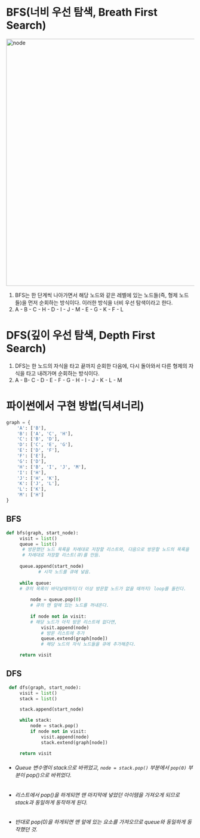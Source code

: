 # BFS(너비 우선 탐색, Breath First Search)

<img width="660" alt="node" src="https://user-images.githubusercontent.com/64944016/95699854-81ebe600-0c80-11eb-8f26-cf74299f440b.png">

1. BFS는 한 단계씩 나아가면서 해당 노드와 같은 레벨에 있는 노드들(즉, 형제 노드들)을 먼저 순회하는 방식이다. 이러한 방식을 너비 우선 탐색이라고 한다.
2. A - B - C - H - D - I - J - M - E - G - K - F - L

# DFS(깊이 우선 탐색, Depth First Search)

1. DFS는 한 노드의 자식을 타고 끝까지 순회한 다음에, 다시 돌아와서 다른 형제의 자식을 타고 내려가며 순회하는 방식이다.
2. A - B- C - D - E - F - G - H - I - J - K - L - M



# 파이썬에서 구현 방법(딕셔너리)

```python
graph = {
    'A': ['B'],
    'B': ['A', 'C', 'H'],
    'C': ['B', 'D'],
    'D': ['C', 'E', 'G'],
    'E': ['D', 'F'],
    'F': ['E'],
    'G': ['D'],
    'H': ['B', 'I', 'J', 'M'],
    'I': ['H'],
    'J': ['H', 'K'],
    'K': ['J', 'L'],
    'L': ['K'],
    'M': ['H']
}
```

## BFS

```python
def bfs(graph, start_node):
     visit = list()
     queue = list()
      # 방문했던 노드 목록을 차례대로 저장할 리스트와, 다음으로 방문할 노드의 목록을
      # 차례대로 저장할 리스트(큐)를 만듬.
      
     queue.append(start_node)
			# 시작 노드를 큐에 넣음.
  
     while queue:
     # 큐의 목록이 바닥날때까지(더 이상 방문할 노드가 없을 때까지) loop를 돌린다.
    
         node = queue.pop(0)
      	 # 큐의 맨 앞에 있는 노드를 꺼내온다.
        
         if node not in visit:
         # 해당 노드가 아직 방문 리스트에 없다면,
             visit.append(node)
          	 # 방문 리스트에 추가
             queue.extend(graph[node])
             # 해당 노드의 자식 노드들을 큐에 추가해준다.

     return visit
```

## DFS

```python
 def dfs(graph, start_node):
     visit = list()
     stack = list()

     stack.append(start_node)

     while stack:
         node = stack.pop()
         if node not in visit:
             visit.append(node)
             stack.extend(graph[node])

     return visit
```

- ###### Queue 변수명이 stack으로 바뀌었고, `node = stack.pop()` 부분에서 `pop(0)` 부분이 pop()으로 바뀌었다.

- ###### 리스트에서 pop()을 하게되면 맨 마지막에 넣었던 아이템을 가져오게 되므로 stack과 동일하게 동작하게 된다.

- ###### 반대로 pop(0)을 하게되면 맨 앞에 있는 요소를 가져오므로 queue와 동일하게 동작했던 것.

